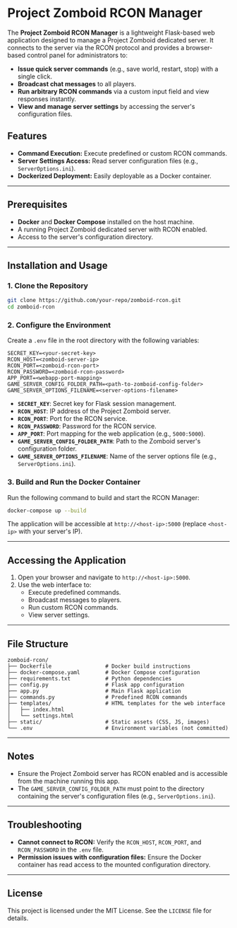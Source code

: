 # Project Zomboid RCON Manager

The **Project Zomboid RCON Manager** is a lightweight Flask-based web application designed to manage a Project Zomboid dedicated server. It connects to the server via the RCON protocol and provides a browser-based control panel for administrators to:

- **Issue quick server commands** (e.g., save world, restart, stop) with a single click.
- **Broadcast chat messages** to all players.
- **Run arbitrary RCON commands** via a custom input field and view responses instantly.
- **View and manage server settings** by accessing the server's configuration files.

## Features

- **Command Execution:** Execute predefined or custom RCON commands.
- **Server Settings Access:** Read server configuration files (e.g., `ServerOptions.ini`).
- **Dockerized Deployment:** Easily deployable as a Docker container.

---

## Prerequisites

- **Docker** and **Docker Compose** installed on the host machine.
- A running Project Zomboid dedicated server with RCON enabled.
- Access to the server's configuration directory.

---

## Installation and Usage

### 1. Clone the Repository
```bash
git clone https://github.com/your-repo/zomboid-rcon.git
cd zomboid-rcon
```

### 2. Configure the Environment
Create a `.env` file in the root directory with the following variables:

```properties
SECRET_KEY=<your-secret-key>
RCON_HOST=<zomboid-server-ip>
RCON_PORT=<zomboid-rcon-port>
RCON_PASSWORD=<zomboid-rcon-password>
APP_PORT=<webapp-port-mapping>
GAME_SERVER_CONFIG_FOLDER_PATH=<path-to-zomboid-config-folder>
GAME_SERVER_OPTIONS_FILENAME=<server-options-filename>
```

- **`SECRET_KEY`**: Secret key for Flask session management.
- **`RCON_HOST`**: IP address of the Project Zomboid server.
- **`RCON_PORT`**: Port for the RCON service.
- **`RCON_PASSWORD`**: Password for the RCON service.
- **`APP_PORT`**: Port mapping for the web application (e.g., `5000:5000`).
- **`GAME_SERVER_CONFIG_FOLDER_PATH`**: Path to the Zomboid server's configuration folder.
- **`GAME_SERVER_OPTIONS_FILENAME`**: Name of the server options file (e.g., `ServerOptions.ini`).

### 3. Build and Run the Docker Container
Run the following command to build and start the RCON Manager:
```bash
docker-compose up --build
```

The application will be accessible at `http://<host-ip>:5000` (replace `<host-ip>` with your server's IP).

---

## Accessing the Application

1. Open your browser and navigate to `http://<host-ip>:5000`.
2. Use the web interface to:
   - Execute predefined commands.
   - Broadcast messages to players.
   - Run custom RCON commands.
   - View server settings.

---

## File Structure

```
zomboid-rcon/
├── Dockerfile                 # Docker build instructions
├── docker-compose.yaml        # Docker Compose configuration
├── requirements.txt           # Python dependencies
├── config.py                  # Flask app configuration
├── app.py                     # Main Flask application
├── commands.py                # Predefined RCON commands
├── templates/                 # HTML templates for the web interface
│   ├── index.html
│   └── settings.html
├── static/                    # Static assets (CSS, JS, images)
└── .env                       # Environment variables (not committed)
```

---

## Notes

- Ensure the Project Zomboid server has RCON enabled and is accessible from the machine running this app.
- The `GAME_SERVER_CONFIG_FOLDER_PATH` must point to the directory containing the server's configuration files (e.g., `ServerOptions.ini`).

---

## Troubleshooting

- **Cannot connect to RCON:** Verify the `RCON_HOST`, `RCON_PORT`, and `RCON_PASSWORD` in the `.env` file.
- **Permission issues with configuration files:** Ensure the Docker container has read access to the mounted configuration directory.

---

## License

This project is licensed under the MIT License. See the `LICENSE` file for details.